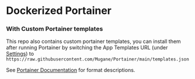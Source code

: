 # Dockerized Portainer

### With Custom Portainer templates

This repo also contains custom portainer templates, you can install them after running Portainer by switching the App Templates URL (under [Settings](http://localhost:9000/#!/settings)) to `https://raw.githubusercontent.com/Mugane/Portainer/main/templates.json`

See [Portainer Documentation](https://docs.portainer.io/advanced/app-templates/format) for format descriptions.
